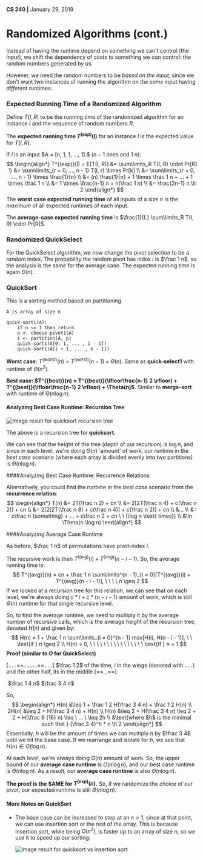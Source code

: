 __CS 240 |__ January 29, 2019

# Randomized Algorithms (cont.)

Instead of having the runtime depend on something we can't control (the _input_), we shift the dependency of costs to something we _can_ control: the random numbers generated by us.

However, we need the random numbers to be _based on the input,_ since we don't want two instances of running the algorithm on the _same_ input having _different_ runtimes.

### Expected Running Time of a Randomized Algorithm

Define $T(I, R)​$ to be the running time of the randomized algorithm for an instance $I​$ and the sequence of random numbers $R​$. 

The **expected running time $T^{(exp)}(I)$** for an instance $I$ is the expected value for $T(I, R)$. 

If $I$ is an input $A = [n, 1, 1, ..., 1] $ ($n - 1$ ones and 1 $n$):
$$
\begin{align*}
T^{(exp)}(I) = E[T(I, R)] &= \sum\limits_R T(I, R) \cdot Pr[R] \\
&= \sum\limits_{r = 0, ..., n - 1} T(I, r) \times Pr[k] \\
&= \sum\limits_{r = 0, ..., n - 1} \times \frac{1}{n} \\
&= (n) \frac{1}{n} + 1 \times \frac 1 n + ... + 1 \times \frac 1 n \\
&= 1 \times \frac{n-1} n + n(\frac 1 n)  \\
&= \frac{2n-1} n \lt 2
\end{align*}
$$
The **worst case expected running time** of all inputs of a size $n$ is the _maximum_ of all expected runtimes of each input.

The **average-case expected running time** is $\frac{1}{L} \sum\limits_R T(I, R) \cdot Pr[R] ​$. 

### Randomized QuickSelect

For the QuickSelect algorithm, we now change the pivot selection to be a _random_ index. The probability the random pivot has index $i$ is $\frac 1 n$, so the analysis is the same for the average case. The expected running time is again $\Theta(n)$.

### QuickSort

This is a sorting method based on partitioning.

```pseudocode
A is array of size n

quick-sort1(A): 
	if n <= 1 then return
	p <- choose-pivot1(A)
	i <- partition(A, p)
	quick-sort1(A[0, 1, ... , i - 1])
	quick-sort1(A[i + 1, ... , n - 1])
```

**Worst case:** $T^{(worst)}(n)$ = $T^{(worst)}(n - 1) + \Theta(n)$. Same as **quick-select1** with runtime of $\Theta(n^2)$.

**Best case: $T^{(best)}(n) = T^{(best)}(\lfloor\frac{n-1} 2 \rfloor) + T^{(best)}(\lfloor\frac{n-1} 2 \rfloor) + \Theta(n)$**. Similar to **merge-sort** with runtime of $\Theta(n \log n)$.

#### Analyzing Best Case Runtime: Recursion Tree

![Image result for quicksort recursion tree](assets/158_a.gif)

The above is a recursion tree for **quicksort.** 

We can see that the height of the tree (depth of our recursion) is $\log n$, and since in each level, we're doing $\Theta(n)$ 'amount' of work, our runtime in the _best case_ scenario (where each array is divided evenly into two partitions) is $\Theta(n \log n)$. 

####Analyzing Best Case Runtime: Recurrence Relations

Alternatively, you could find the runtime in the _best case_ scenario from the **recurrence relation**:
$$
\begin{align*}
T(n) &= 2T(\frac n 2) + cn \\
     &= 2[2T(\frac n 4) + c(\frac n 2)] + cn \\
     &= 2[2[2T(\frac n 8) + c(\frac n 4)] + c(\frac n 2)] + cn \\
     &... \\
     &= c\frac n {something} + ... + c\frac n 2 + cn \ \  (\log n \text{ times)} \\
     &\in \Theta(n \log n)
\end{align*}
$$


####Analyzing Average Case Runtime

As before, $\frac 1 n$ of permutations have pivot-index $i$. 

The recursive work is then $T^{(avg)}(i) + T^{(avg)}(n - i - 1)$. So, the average running time is:
$$
T^{(avg)}(n) = cn + \frac 1 n \sum\limits^{n - 1}_{i = 0}[T^{(avg)}(i) + T^{(avg)}(n - i - 1)], \ \ \ \ n \geq 2
$$
If we looked at a recursion tree for this relation, we can see that on each level, we're always doing $c *i + c *(n - i - 1)$ amount of work, which is still $\Theta(n)$ runtime for that single recursive level. 

So, to find the average runtime, we need to multiply it by the average number of recursive calls, which is the average height of the recursion tree, denoted $H(n)$ and given by:
$$
H(n) = 1 + \frac 1 n \sum\limits_{i = 0}^{n - 1} max[H(i), H(n - i - 1)], \ \ \text{if } n \geq 2 \\
H(n) = 0, \ \ \ \  \ \ \ \ \ \ \ \ \ \ \ \ \text{if } n = 1
$$
**Proof (similar to $O$ for QuickSelect)**

[`...`==……...==`...`]  $\frac 1 2$ of the time, $i$ in the wings (denoted with `...`) and the other half, its in the middle (==...==).

​         $\frac 1 4 n$         $\frac 3 4 n$

So,
$$
\begin{align*}
H(n)  &\leq 1 + \frac 1 2 H(\frac 3 4 n) + \frac 1 2 H(n) \\
2H(n) &\leq 2 + H(\frac 3 4 n) + H(n) \\
H(n)  &\leq 2 + H(\frac 3 4 n) \leq 2 + 2 + H(\frac 9 {16} n) \leq \ ... \ \leq 2h \\ &\text{where $h$ is the minimal such that } {\frac 3 4}^h * n \lt 2
\end{align*}
$$
Essentially, $h$ will be the amount of times we can multiply $n$ by $\frac 3 4$ until we hit the base case. If we rearrange and isolate for $h$, we see that $H(n) \in O(\log n)$. 

At each level, we're always doing $\Theta(n)$ amount of work. So, the upper bound of our **average case runtime** is $O(n \log n)$, and our best case runtime is $\Theta(n \log n)$. As a result, our **average case runtime** is also $\Theta(n \log n)$. 

**The proof is the SAME for $T^{(exp)}(n)$.** So, if we randomize the choice of our pivot, our expected runtime is still $\Theta(n \log n)$. 

#### More Notes on QuickSort

- The base case can be increased to stop at an $n \gt 1$, since at that point, we can use insertion sort or the rest of the array. This is because insertion sort, while being $O(n^2)$, is faster up to an array of size $n$, so we use it to speed up our sorting:

  ![Image result for quicksort vs insertion sort](assets/quicksort-vs-insertion-sort.gif)

  